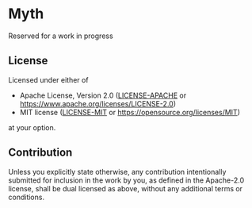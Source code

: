 # Myth

Reserved for a work in progress

## License

Licensed under either of

 * Apache License, Version 2.0
   ([LICENSE-APACHE](LICENSE-APACHE) or <https://www.apache.org/licenses/LICENSE-2.0>)
 * MIT license
   ([LICENSE-MIT](LICENSE-MIT) or <https://opensource.org/licenses/MIT>)

at your option.

## Contribution

Unless you explicitly state otherwise, any contribution intentionally submitted
for inclusion in the work by you, as defined in the Apache-2.0 license, shall be
dual licensed as above, without any additional terms or conditions.
